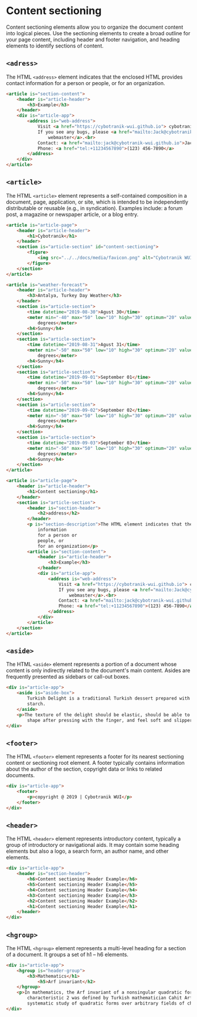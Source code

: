 # Content sectioning

Content sectioning elements allow you to organize the document content into logical pieces. Use the sectioning elements to create a broad outline for your page content, including header and footer navigation, and heading elements to identify sections of content.

## `<adress>`

The HTML `<address>` element indicates that the enclosed HTML provides contact information for a person or people, or for an organization.

```HTML
<article is="section-content">
    <header is="article-header">
        <h3>Example</h3>
    </header>
    <div is="article-app">
        <address is="web-address">
            Visit <a href="https://cybotranik-wui.github.io"> cybotranik-wui.github.io</a><br>
            If you see any bugs, please <a href="mailto:Jack@cybotranik-wui.github.io"> contact
                webmaster</a>.<br>
            Contact: <a href="mailto:jack@cybotranik-wui.github.io">Jack JACKSON</a>.<br>
            Phone: <a href="tel:+11234567890">(123) 456-7890</a>
        </address>
    </div>
</article>
```

## `<article>`

The HTML `<article>` element represents a self-contained composition in a document, page, application, or site, which is intended to be independently distributable or reusable (e.g., in syndication). Examples include: a forum post, a magazine or newspaper article, or a blog entry.

```HTML
<article is="article-page">
    <header is="article-header">
        <h1>Cybotranik</h1>
    </header>
    <section is="article-section" id="content-sectioning">
        <figure>
            <img src="../../docs/media/favicon.png" alt="Cybotranik WUI">
        </figure>
    </section>
</article>
```

```HTML
<article is="weather-forecast">
    <header is="article-header">
        <h3>Antalya, Turkey Day Weather</h3>
    </header>
    <section is="article-section">
        <time datetime="2019-08-30">Agust 30</time>
        <meter min="-40" max="50" low="10" high="30" optimum="20" value="32">32
            degrees</meter>
        <h4>Sunny</h4>
    </section>
    <section is="article-section">
        <time datetime="2019-08-31">Agust 31</time>
        <meter min="-50" max="50" low="10" high="30" optimum="20" value="30">30
            degrees</meter>
        <h4>Sunny</h4>
    </section>
    <section is="article-section">
        <time datetime="2019-09-01">September 01</time>
        <meter min="-50" max="50" low="10" high="30" optimum="20" value="28">28
            degrees</meter>
        <h4>Sunny</h4>
    </section>
    <section is="article-section">
        <time datetime="2019-09-02">September 02</time>
        <meter min="-50" max="50" low="10" high="30" optimum="20" value="26">26
            degrees</meter>
        <h4>Sunny</h4>
    </section>
    <section is="article-section">
        <time datetime="2019-09-03">September 03</time>
        <meter min="-50" max="50" low="10" high="30" optimum="20" value="24">24
            degrees</meter>
        <h4>Sunny</h4>
    </section>
</article>
```

```HTML
<article is="article-page">
    <header is="article-header">
        <h1>Content sectioning</h1>
    </header>
    <section is="article-section">
        <header is="section-header">
            <h2>address</h2>
        </header>
        <p is="section-description">The HTML element indicates that the enclosed HTML provides contact
            information
            for a person or
            people, or
            for an organization</p>
        <article is="section-content">
            <header is="article-header">
                <h3>Example</h3>
            </header>
            <div is="article-app">
                <address is="web-address">
                    Visit <a href="https://cybotranik-wui.github.io"> cybotranik-wui.github.io</a><br>
                    If you see any bugs, please <a href="mailto:Jack@cybotranik-wui.github.io"> contact
                        webmaster</a>.<br>
                    Contact: <a href="mailto:jack@cybotranik-wui.github.io">Jack JACKSON</a>.<br>
                    Phone: <a href="tel:+11234567890">(123) 456-7890</a>
                </address>
            </div>
        </article>
    </section>
</article>
```

## `<aside>`

The HTML `<aside>` element represents a portion of a document whose content is only indirectly related to the document's main content. Asides are frequently presented as sidebars or call-out boxes.

```HTML
<div is="article-app">
    <aside is="aside-box">
        Turkish Delight is a traditional Turkish dessert prepared with water, sugar and
        starch.
    </aside>
    <p>The texture of the delight should be elastic, should be able to take its original
        shape after pressing with the finger, and feel soft and slippery in the mouth.</p>
</div>
```

## `<footer>`

The HTML `<footer>` element represents a footer for its nearest sectioning content or sectioning root element. A footer typically contains information about the author of the section, copyright data or links to related documents.

```HTML
<div is="article-app">
    <footer>
        <p>copyright @ 2019 | Cybotranik WUI</p>
    </footer>
</div>
```

## `<header>`

The HTML `<header>` element represents introductory content, typically a group of introductory or navigational aids. It may contain some heading elements but also a logo, a search form, an author name, and other elements.

```HTML
<div is="article-app">
    <header is="section-header">
        <h6>Content sectioning Header Example</h6>
        <h5>Content sectioning Header Example</h5>
        <h4>Content sectioning Header Example</h4>
        <h3>Content sectioning Header Example</h3>
        <h2>Content sectioning Header Example</h2>
        <h1>Content sectioning Header Example</h1>
    </header>
</div>
```
## `<hgroup>`

The HTML `<hgroup>` element represents a multi-level heading for a section of a document. It groups a set of h1 – h6 elements.

```HTML
<div is="article-app">
    <hgroup is="header-group">
        <h3>Mathematics</h1>
            <h5>Arf invariant</h2>
    </hgroup>
    <p>In mathematics, the Arf invariant of a nonsingular quadratic form over a field of
        characteristic 2 was defined by Turkish mathematician Cahit Arf when he started the
        systematic study of quadratic forms over arbitrary fields of characteristic 2.</p>
</div>
```